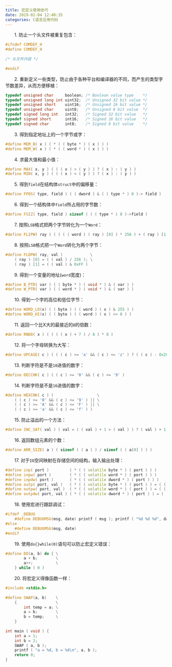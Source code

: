 ```yaml
---
title: 宏定义使用技巧
date: 2019-02-04 12:40:35
categories: C语言应用代码
---
```

&emsp;&emsp;1. 防止一个头文件被重复包含：

``` cpp
#ifndef COMDEF_H
#define COMDEF_H
​
/* 头文件内容 */
​
#endif
```

&emsp;&emsp;2. 重新定义一些类型，防止由于各种平台和编译器的不同，而产生的类型字节数差异，从而方便移植：

``` cpp
typedef unsigned char     boolean; /* Boolean value type    */
typedef unsigned long int uint32;  /* Unsigned 32 bit value */
typedef unsigned short    uint16;  /* Unsigned 16 bit value */
typedef unsigned char     uint8;   /* Unsigned 8 bit value  */
typedef signed long int   int32;   /* Signed 32 bit value   */
typedef signed short      int16;   /* Signed 16 bit value   */
typedef signed char       int8;    /* Signed 8 bit value    */
```

&emsp;&emsp;3. 得到指定地址上的一个字节或字：

``` cpp
#define MEM_B( x ) ( * ( ( byte * ) ( x ) ) )
#define MEM_W( x ) ( * ( ( word * ) ( x ) ) )
```

&emsp;&emsp;4. 求最大值和最小值：

``` cpp
#define MAX( x, y ) ( ( ( x ) > ( y ) ) ? ( x ) : ( y ) )
#define MIN( x, y ) ( ( ( x ) < ( y ) ) ? ( x ) : ( y ) )
```

&emsp;&emsp;5. 得到`field`在结构体`struct`中的偏移量：

``` cpp
#define FPOS( type, field ) ( ( dword ) & ( ( type * ) 0 )-> field )
```

&emsp;&emsp;6. 得到一个结构体中`field`所占用的字节数：

``` cpp
#define FSIZ( type, field ) sizeof ( ( ( type * ) 0 )->field )
```

&emsp;&emsp;7. 按照`LSB`格式把两个字节转化为一个`Word`：

``` cpp
#define FLIPW( ray ) ( ( ( ( word ) ( ray ) [0] ) * 256 ) + ( ray ) [1] )
```

&emsp;&emsp;8. 按照`LSB`格式把一个`Word`转化为两个字节：

``` cpp
#define FLOPW( ray, val )            \
    ( ray ) [0] = ( ( val ) / 256 ); \
    ( ray ) [1] = ( ( val ) & 0xFF )
```

&emsp;&emsp;9. 得到一个变量的地址(`word`宽度)：

``` cpp
#define B_PTR( var ) ( ( byte * ) ( void * ) & ( var ) )
#define W_PTR( var ) ( ( word * ) ( void * ) & ( var ) )
```

&emsp;&emsp;10. 得到一个字的高位和低位字节：

``` cpp
#define WORD_LO(x) ( ( byte ) ( ( word ) ( x ) & 255 ) )
#define WORD_HI(x) ( ( byte ) ( ( word ) ( x ) >> 8 ) )
```

&emsp;&emsp;11. 返回一个比X大的最接近的`8`的倍数：

``` cpp
#define RND8( x ) ( ( ( ( x ) + 7 ) / 8 ) * 8 )
```

&emsp;&emsp;12. 将一个字母转换为大写：

``` cpp
#define UPCASE( c ) ( ( ( c ) >= 'a' && ( c ) <= 'z' ) ? ( ( c ) - 0x20 ) : ( c ) )
```

&emsp;&emsp;13. 判断字符是不是`10`进值的数字：

``` cpp
#define DECCHK( c ) ( ( c ) >= '0' && ( c ) <= '9' )
```

&emsp;&emsp;14. 判断字符是不是`16`进值的数字：

``` cpp
#define HEXCHK( c ) (                   \
    ( ( c ) >= '0' && ( c ) <= '9' ) || \
    ( ( c ) >= 'A' && ( c ) <= 'F' ) || \
    ( ( c ) >= 'a' && ( c ) <= 'f' ) )
```

&emsp;&emsp;15. 防止溢出的一个方法：

``` cpp
#define INC_SAT( val ) ( val = ( ( val ) + 1 > ( val ) ) ? ( val ) + 1 : ( val ) )
```

&emsp;&emsp;16. 返回数组元素的个数：

``` cpp
#define ARR_SIZE( a ) ( sizeof ( ( a ) ) / sizeof ( ( a[0] ) ) )
```

&emsp;&emsp;17. 对于`IO`空间映射在存储空间的结构，输入输出处理：

``` cpp
#define inp( port )         ( * ( ( volatile byte * ) ( port ) ) )
#define inpw( port )        ( * ( ( volatile word * ) ( port ) ) )
#define inpdw( port )       ( * ( ( volatile dword * ) ( port ) ) )
#define outp( port, val )   ( * ( ( volatile byte * ) ( port ) ) = ( ( byte ) ( val ) ) )
#define outpw( port, val )  ( * ( ( volatile word * ) ( port ) ) = ( ( word ) ( val ) ) )
#define outpdw( port, val ) ( * ( ( volatile dword * ) ( port ) ) = ( ( dword ) ( val ) ) )
```

&emsp;&emsp;18. 使用宏进行跟踪调试：

``` cpp
#ifdef _DEBUG
    #define DEBUGMSG(msg, date) printf ( msg ); printf ( "%d %d %d", date, _LINE_, _FILE_ )
#else
    #define DEBUGMSG(msg, date)
#endif
```

&emsp;&emsp;19. 使用`do{}while(0)`语句可以防止宏定义错误：

``` cpp
#define DO(a, b) do { \
        a + b;        \
        a++;          \
    } while ( 0 )
```

&emsp;&emsp;20. 将宏定义得像函数一样：

``` cpp
#include <stdio.h>
​
#define SWAP(a, b)    \
    {                 \
        int temp = a; \
        a = b;        \
        b = temp;     \
    }
​
int main ( void ) {
    int a = 1;
    int b = 2;
    SWAP ( a, b );
    printf ( "a = %d, b = %d\n", a, b );
    return 0;
}
```